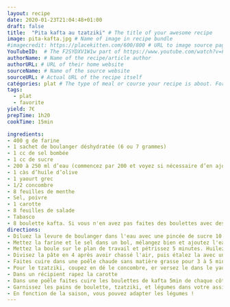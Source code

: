 ```yaml
---
layout: recipe
date: 2020-01-23T21:04:48+01:00
draft: false    
title:  "Pita kafta au tzatziki" # The title of your awesome recipe
image: pita-kafta.jpg # Name of image in recipe bundle
#imagecredit: https://placekitten.com/600/800 # URL to image source page, website, or creator
YouTubeID:  # The F2SYDXV1W1w part of https://www.youtube.com/watch?v=F2SYDXV1W1w
authorName: # Name of the recipe/article author
authorURL: # URL of their home website
sourceName: # Name of the source website
sourceURL: # Actual URL of the recipe itself
catégories: plat # The type of meal or course your recipe is about. For example: "dinner", "entree", or "dessert".
tags:
  - plat
  - favorite
yield: 7€
prepTime: 1h20
cookTime: 15min

ingredients:
- 400 g de farine
- 1 sachet de boulanger déshydratée (6 ou 7 grammes)
- 1 cc de sel bombée
- 1 cc de sucre
- 200 à 250 ml d’eau (commencez par 200 et voyez si nécessaire d’en ajouter)
- 1 càs d’huile d’olive
- 1 yaourt grec
- 1/2 concombre
- 8 feuilles de menthe
- Sel, poivre
- 1 carotte
- 8 feuilles de salade
- Tabasco
- 8 boulette kafta. Si vous n'en avez pas faites des boulettes avec des merguez !
directions:
- Diluez la levure de boulanger dans l'eau avec une pincée de sucre 10 minutes
- Mettez la farine et le sel dans un bol, mélangez bien et ajoutez l'eau avec levure, pétrissez jusqu'à formation d'une boule
- Mettez la boule sur le plan de travail et pétrissez 5 minutes. Huilez la boule obtenue et couvrez d'un film alimentaire, laissez lever 1 heure au moins
- Divisez la pâte en 4 après avoir chassé l'air, puis étalez la avec un rouleau à pâtisserie
- Faites cuire dans une poêle chaude sans matière grasse pour 3 à 5 minutes en retournant le pain
- Pour le tzatziki, coupez en dé le concombre, er versez le dans le yaourt grec, puis ajoutez les feuilles de menthe émincées, salez et poivrez
- Dans un récipient rapez la carotte
- Dans une poêle faites cuire les boulettes de kafta 5min de chaque côté
- Garnissez les pains de boulette, tzatziki, et légumes dans votre assiette, et bon appétit ! 
- En fonction de la saison, vous pouvez adapter les légumes !
---
```

